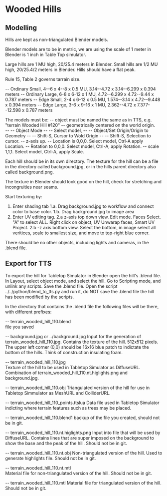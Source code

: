Wooded Hills
============

Modelling
---------

Hills are kept as non-triangulated Blender models. 

Blender models are to be in metric, we are using the scale of 1 meter in Blender
is 1 inch in Table Top simulator.

Large hills are 1 MU high, 20/25.4 meters in Blender.
Small hills are 1/2 MU high, 20/25.4/2 meters in Blender.
Hills should have a flat peak.

Rule 15, Table 2 governs tarrain size.

-- Ordinary Small, 4--6 x 4--8 x 0.5 MU, 3.14--4.72 x 3.14--6.299 x 0.394 meters
-- Ordinary Large, 6-8 x 6-12 x 1 MU, 4.72--6.299 x 4.72--9.44 x 0.787 meters
-- Edge Small, 2-4 x 6-12 x 0.5 MU, 1.574--3.14 x 4.72--9.448 x 0.394 meters
-- Edge Large, 3-6 x 9-16 x 1 MU, 2.362--4.72 x 7.377--12.598 x 0.787 meters


The models must be:
-- object must be named the same as in TTS, e.g. "terrain Wooded Hill #120"
-- geometrically centered on the world origin.  
-- -- Object Mode
-- -- Select model, 
-- -- Object/Set Origin/Origin to Geometry
-- -- Shift-S, Cursor to Wold Origin
-- -- Shift-S, Selection to cursor.
-- z-axis up.
-- Location is 0,0,0. Select model, Ctrl-A apply Location.
-- Rotation to 0,0,0. Select model, Ctrl-A, apply Rotation. 
-- scale 1,1,1. Select model, Ctrl-A, apply Scale.

Each hill should be in its own directory. The texture for the hill can be a file in the directory called
background.jpg, or in the hills parent directory also called background.png.

The texture in Blender should look good on the hill, check for stretching and incongruities near
seams.  

Start texturing by:
1. Enter shading tab
1.a. Drag background.jpg to workflow and connect color to base color.
1.b. Drag background.jpg to image area
2. Enter UV editing tag.
2.a z-axis top down view.  Edit mode. Faces Select. "A" to select ALL. Right click on object,
UV Unwarap faces, Smart UV Project.
2.b -z axis bottom view.  Select the bottom, in image select all veritices, scale to smallest size, and
move to top-right blue corner.


There should be no other objects, including lights and cameras, in the .blend file.

Export for TTS
--------------

To export the hill for Tabletop Simulator in Blender open the hill's .blend file.
In Layout, select object mode, and select the hill.  Go to Scripting mode, and unlink
any scripts.  Save the .blend file.  Open the script ../../python/blend_to_tts.py and
run it, do NOT save the .blend file the hill has been modified by the scripts.

In the directory that contains the .blend file the following files will be there, with different prefixes:

-- terrain_wooded_hill_110.blend  
   file you saved

-- background.jpg or ../background.jpg
   Input for the generation of terrain_wooded_hill_110.jpg.  Contains the texture of the hill.
   512x512 pixels.  The upper left corner (0,0) should be 16x16
   blue patch to indictate the bottom of the hills.  Think of construction insulating foam.

-- terrain_wooded_hill_110.jpg    
   Texture of the hill to be used in Tabletop Simulator as DiffuseURL.
   Combination of terrain_wooded_hill_110.nt.higlights.png and background.jpg.

-- terrain_wooded_hill_110.obj
   Triangulated version of the hill for use in Tabletop Simmulator as MeshURL and ColliderURL.

-- terrain_wooded_hill_110_points.ttslua
   Data file used in Tabletop Simulator indicting where terrain features such as trees may be
   placed.

-- terrain_wooded_hill_110.blend1 
   backup of the file you created, should not be in git.

-- terrain_wooded_hill_110.nt.higlights.png 
   Input into file that will be used by DiffuseURL. Contains lines that are super imposed on the
   background to show the base and the peak of the hill. Should not be in git.

-- terrain_wooded_hill_110.nt.obj
   Non-triangulated version of the hill.  Used to generate highlights file.  Should not be in git.

-- terrain_wooded_hill_110.nt.mtl   
   Material file for non-triangulated version of the hill.  Should not be in git.

-- terrain_wooded_hill_110.mtl
   Material file for triangulated version of the hill.  Should not be in git.


